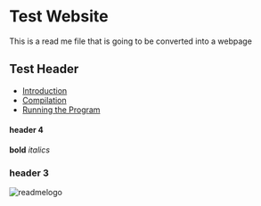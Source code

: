 # Test Website
This is a read me file that is going to be converted into a webpage
## Test Header
- [Introduction](#introduction)
- [Compilation](#compilation)
- [Running the Program](#running-the-program)
#### header 4
**bold**
*italics*
### header 3


![readmelogo](https://github.com/RMDavies1/testForReadMeWebpage/assets/102157633/6fb27df9-a0f7-43f0-81e2-25aef0ca3926)
